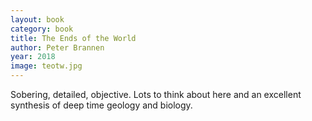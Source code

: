 ```yaml
---
layout: book
category: book
title: The Ends of the World
author: Peter Brannen
year: 2018
image: teotw.jpg
---
```


Sobering, detailed, objective.  Lots to think about here and an excellent synthesis of deep time geology and biology.
